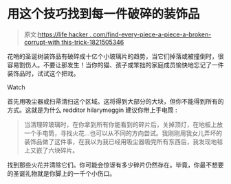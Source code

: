 # 用这个技巧找到每一件破碎的装饰品

> 原文:[https://life hacker . com/find-every-piece-a-piece-a-broken-corrupt-with this-trick-1821505346](https://lifehacker.com/find-every-piece-of-a-broken-ornament-with-this-trick-1821505346)

花哨的圣诞树装饰品有破碎成十亿个小玻璃片的趋势，当它们掉落或被撞倒时，很容易割伤人。不要让那发生！当你的猫、孩子或笨拙的家庭成员愉快地忘记了一件装饰品时，试试这个把戏。

Watch

首先用吸尘器或扫帚清扫这个区域。这将得到大部分的大块，但你不能得到所有的方式。这就是为什么 redditor hilarymeggin 建议你带上手电筒 :

> 当清理碎玻璃时，在你拿到所有你能看到的碎片后，关掉顶灯，在地板上放一个手电筒，寻找火花...也可以从不同的方向尝试。我刚刚用我女儿弄坏的装饰品做了这件事，在我以为我已经用吸尘器吸完所有东西后，我发现地毯上又嵌了六块碎片。

找到那些火花并清除它们。你可能会惊讶有多少碎片仍然存在。毕竟，你最不想要的圣诞礼物就是你脚上的一千个小伤口。